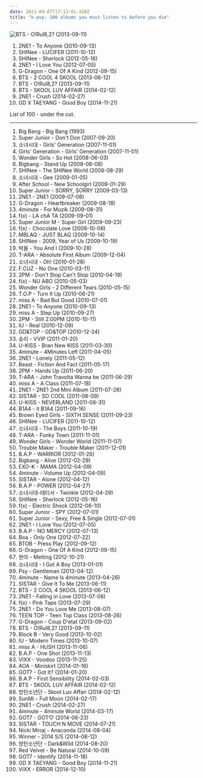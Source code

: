 ```yaml
---
date: 2021-04-07T17:13:01.438Z
title: "k-pop: 100 albums you must listen to before you die"
---
```

![BTS - O!Rul8,2? (2013-09-11)](http://coverartarchive.org/release/bea6cd7e-e76d-4888-854b-ab2e0eb91eac/7845831956-500.jpg "BTS - O!Rul8,2? (2013-09-11)")
<ol class="albums">
<li data-cover="http://coverartarchive.org/release/59531f20-208e-4472-92a9-f85eb40c92c7/15265396417-500.jpg" data-tags="k-pop" role="button">2NE1 - To Anyone (2010-09-13)</li>
<li data-cover="http://coverartarchive.org/release/b4e02909-9894-4bbf-9f8f-515a90f4bb66/2748079999-500.jpg" data-tags="k-pop" role="button">SHINee - LUCIFER (2011-10-12)</li>
<li data-cover="http://coverartarchive.org/release/f5662b4b-af33-41a4-a767-01b3c922b8a5/11749315775-500.jpg" data-tags="k-pop" role="button">SHINee - Sherlock (2012-05-16)</li>
<li data-cover="http://coverartarchive.org/release/d3ef32f5-54bb-4f6b-a509-de802ca12ba4/2100167823-500.jpg" data-tags="k-pop" role="button">2NE1 - I Love You (2012-07-05)</li>
<li data-cover="https://img.discogs.com/HONn-veaA0355V8POEap3K_Yhu8=/fit-in/336x336/filters:strip_icc():format(jpeg):mode_rgb():quality(90)/discogs-images/R-7661765-1446199214-4056.jpeg.jpg" data-tags="k-pop" role="button">G-Dragon - One Of A Kind (2012-09-15)</li>
<li data-cover="http://coverartarchive.org/release/565b9a61-0443-4879-a08e-2eb5e748114c/6707450312-500.jpg" data-tags="k-pop" role="button">BTS - 2 COOL 4 SKOOL (2013-06-12)</li>
<li data-cover="http://coverartarchive.org/release/bea6cd7e-e76d-4888-854b-ab2e0eb91eac/7845831956-500.jpg" data-tags="k-pop, k-hiphop, pop rap, contemporary rnb" role="button">BTS - O!Rul8,2? (2013-09-11)</li>
<li data-cover="http://coverartarchive.org/release/b9a377b1-342b-4626-9197-df54c8bf4e2f/7845848595-500.jpg" data-tags="k-pop, bts" role="button">BTS - SKOOL LUV AFFAIR (2014-02-12)</li>
<li data-cover="http://coverartarchive.org/release/dbaac149-d559-4234-b335-60d382040c94/15265609371-500.jpg" data-tags="k-pop" role="button">2NE1 - Crush (2014-02-27)</li>
<li data-cover="http://coverartarchive.org/release/add14695-680c-49ad-a47f-5c0151d60432/8902296954-500.jpg" data-tags="k-pop" role="button">GD X TAEYANG - Good Boy (2014-11-21)</li>
</ol>
List of 100 - under the cut.
<!-- more -->

_________________

<ol class="albums">
<li data-cover="https://via.placeholder.com/450" data-tags="korean, k-rnb" role="button">
Big Bang - Big Bang (1993)
</li>
<li data-cover="https://via.placeholder.com/450" data-tags="super junior, k-pop" role="button">
Super Junior - Don't Don (2007-09-20)
</li>
<li data-cover="http://coverartarchive.org/release/357e8322-a4b5-4481-bda0-e7c38832307c/5722248413-500.jpg" data-tags="k-pop" role="button">
소녀시대 - Girls' Generation (2007-11-01)
</li>
<li data-cover="https://img.discogs.com/YD6fet7wFqk3wnK8OqXo9nQGebI=/fit-in/600x600/filters:strip_icc():format(jpeg):mode_rgb():quality(90)/discogs-images/R-8616922-1465224646-5002.jpeg.jpg" data-tags="k-pop" role="button">
Girls' Generation - Girls' Generation (2007-11-01)
</li>
<li data-cover="http://coverartarchive.org/release/ab8a451b-a4f7-41c0-a835-b0b528cdbf86/5244556145-500.jpg" data-tags="k-pop, wonder girls" role="button">
Wonder Girls - So Hot (2008-06-03)
</li>
<li data-cover="http://coverartarchive.org/release/aaf791ff-ca59-4034-9b08-001d81ac1abb/5636787097-500.jpg" data-tags="k-pop" role="button">
Bigbang - Stand Up (2008-08-08)
</li>
<li data-cover="http://coverartarchive.org/release/48f55616-384f-3bdb-a158-b22f01ee0f76/2817212240-500.jpg" data-tags="k-pop, korean, kpop, shinee" role="button">
SHINee - The SHINee World (2008-08-29)
</li>
<li data-cover="http://coverartarchive.org/release/a82ab6d3-ebad-49eb-8be4-a9d92e6f54bb/1542723631-500.jpg" data-tags="snsd, korean, k-pop, kpop" role="button">
소녀시대 - Gee (2009-01-05)
</li>
<li data-cover="http://coverartarchive.org/release/b07aadf2-7136-4c2d-8000-2746bf4b0087/18538568039-500.jpg" data-tags="k-pop" role="button">
After School - New Schoolgirl (2009-01-29)
</li>
<li data-cover="http://coverartarchive.org/release/87e43622-155b-4bcd-a09e-1aa4f71854e3/7934988763-500.jpg" data-tags="super junior, k-pop, korean" role="button">
Super Junior - SORRY, SORRY (2009-03-13)
</li>
<li data-cover="http://coverartarchive.org/release/3aef076e-a943-46ea-8c20-ef7cf7f851b9/15266797476-500.jpg" data-tags="k-pop" role="button">
2NE1 - 2NE1 (2009-07-08)
</li>
<li data-cover="http://coverartarchive.org/release/c73ba628-5570-43a8-92fe-f1dd5302a398/1659100913-500.jpg" data-tags="k-pop, korean, g-dragon" role="button">
G-Dragon - Heartbreaker (2009-08-18)
</li>
<li data-cover="http://coverartarchive.org/release/b9fba5c6-2003-42aa-b5a0-131c90445884/9297556618-500.jpg" data-tags="k-pop, korean" role="button">
4minute - For Muzik (2009-08-31)
</li>
<li data-cover="http://coverartarchive.org/release/25d16a2a-93a8-4a0f-9535-5648d007b7d0/9299721705-500.jpg" data-tags="k-pop" role="button">
f(x) - LA chA TA (2009-09-01)
</li>
<li data-cover="http://coverartarchive.org/release/7917ef83-598b-4d07-b812-4c6a666db072/11584157663-500.jpg" data-tags="k-pop, c-pop" role="button">
Super Junior M - Super Girl (2009-09-23)
</li>
<li data-cover="http://coverartarchive.org/release/050e7cf5-08a2-4d6b-8f95-b321ed9b5bdc/18105083275-500.jpg" data-tags="k-pop" role="button">
f(x) - Chocolate Love (2009-10-08)
</li>
<li data-cover="http://coverartarchive.org/release/89dec1ea-12f3-4ee5-afc4-19067c1934ad/6559000013-500.jpg" data-tags="k-pop, mblaq" role="button">
MBLAQ - JUST BLAQ (2009-10-14)
</li>
<li data-cover="http://coverartarchive.org/release/607115ac-7697-4990-aff9-0663b22245c1/5419269171-500.jpg" data-tags="shinee, k-pop" role="button">
SHINee - 2009, Year of Us (2009-10-19)
</li>
<li data-cover="http://coverartarchive.org/release/72af290b-946d-4ee4-8d97-d30cf12edd00/16224662171-500.jpg" data-tags="k-pop" role="button">
박봄 - You And I (2009-10-28)
</li>
<li data-cover="http://coverartarchive.org/release/7c795ba6-7326-4540-978b-c9bd835501bf/6522774075-500.jpg" data-tags="k-pop" role="button">
T-ARA - Absolute First Album (2009-12-04)
</li>
<li data-cover="https://img.discogs.com/j2suXClSr0YdBJ_KzKXHafqXc0E=/fit-in/469x672/filters:strip_icc():format(jpeg):mode_rgb():quality(90)/discogs-images/R-3741091-1342490990-4747.jpeg.jpg" data-tags="k-pop" role="button">
소녀시대 - Oh! (2010-01-28)
</li>
<li data-cover="https://img.discogs.com/w2hfvF10OFTOPEuubn_Rt3Tukpo=/fit-in/226x223/filters:strip_icc():format(jpeg):mode_rgb():quality(90)/discogs-images/R-18013204-1616739237-1911.jpeg.jpg" data-tags="nice, k-pop, kpop" role="button">
F.CUZ - No One (2010-03-11)
</li>
<li data-cover="https://img.discogs.com/HLjuN8hxhmJDciuNRH_TVCKPh5E=/fit-in/480x480/filters:strip_icc():format(jpeg):mode_rgb():quality(90)/discogs-images/R-10055386-1490834011-7095.jpeg.jpg" data-tags="k-pop, 2pm" role="button">
2PM - Don't Stop Can't Stop (2010-04-19)
</li>
<li data-cover="http://coverartarchive.org/release/a864a0d8-255c-4d8e-adcc-62bff0f5f54f/11739495807-500.jpg" data-tags="k-pop" role="button">
f(x) - NU ABO (2010-05-03)
</li>
<li data-cover="http://coverartarchive.org/release/40a9c73e-202f-4f1d-9fd5-ad154e1d11eb/5244555004-500.jpg" data-tags="k-pop" role="button">
Wonder Girls - 2 Different Tears (2010-05-15)
</li>
<li data-cover="http://coverartarchive.org/release/1617d9c1-6182-4178-b815-e9d8367f8ff5/25750327568-500.jpg" data-tags="k-pop, big bang" role="button">
T.O.P - Turn It Up (2010-06-21)
</li>
<li data-cover="http://coverartarchive.org/release/a89ccd8b-d634-42fe-a831-345428372b36/6662893652-500.jpg" data-tags="k-pop" role="button">
miss A - Bad But Good (2010-07-01)
</li>
<li data-cover="http://coverartarchive.org/release/59531f20-208e-4472-92a9-f85eb40c92c7/15265396417-500.jpg" data-tags="k-pop" role="button">
2NE1 - To Anyone (2010-09-13)
</li>
<li data-cover="http://coverartarchive.org/release/e5c62d7e-44df-490c-a89d-c7765bec0a82/6663218420-500.jpg" data-tags="k-pop" role="button">
miss A - Step Up (2010-09-27)
</li>
<li data-cover="http://coverartarchive.org/release/78ed17b0-60f7-4a2b-a689-157a535e414f/28043678034-500.jpg" data-tags="2pm, k-pop, kpop" role="button">
2PM - Still 2:00PM (2010-10-11)
</li>
<li data-cover="http://coverartarchive.org/release/b6b41cf6-d3d5-4f89-ae56-5cba5b10f4d9/7334733607-500.jpg" data-tags="k-pop" role="button">
IU - Real (2010-12-09)
</li>
<li data-cover="http://coverartarchive.org/release/72d6fd9c-b9e9-4444-b4c9-1306284abdf3/7846059936-500.jpg" data-tags="k-pop, korean" role="button">
GD&TOP - GD&TOP (2010-12-24)
</li>
<li data-cover="http://coverartarchive.org/release/7b46b93b-0aa7-4f92-988f-b4cc3320447d/2554202734-500.jpg" data-tags="korean, k-pop, male vocalists, big bang, seungri, bigbang" role="button">
승리 - VVIP (2011-01-20)
</li>
<li data-cover="http://coverartarchive.org/release/a56a6087-0464-4ec5-8291-25813b9c320b/5533722530-500.jpg" data-tags="k-pop" role="button">
U-KISS - Bran New KISS (2011-03-30)
</li>
<li data-cover="http://coverartarchive.org/release/7b6d15e8-6951-427d-be75-967fd700321c/9336400866-500.jpg" data-tags="k-pop" role="button">
4minute - 4Minutes Left (2011-04-05)
</li>
<li data-cover="http://coverartarchive.org/release/cd5a6fb1-2562-4962-85a4-078fa04dff14/9598566659-500.jpg" data-tags="k-pop, kpop,  pop,  korean,  female vocalists,  k-pop,  girl group,  k pop" role="button">
2NE1 - Lonely (2011-05-12)
</li>
<li data-cover="http://coverartarchive.org/release/d44fb55a-fd14-4ee0-8389-bda8aa5cfdde/1981921623-500.jpg" data-tags="k-pop" role="button">
Beast - Fiction And Fact (2011-05-17)
</li>
<li data-cover="https://img.discogs.com/SHKqUSOd3Ee9sf19_l928VZP63w=/fit-in/300x300/filters:strip_icc():format(jpeg):mode_rgb():quality(90)/discogs-images/R-9804784-1486580832-2864.jpeg.jpg" data-tags="k-pop, 2pm" role="button">
2PM - Hands Up (2011-06-20)
</li>
<li data-cover="https://img.discogs.com/Ep17g5zseyJlxuCZtF9ive5xz8E=/fit-in/500x493/filters:strip_icc():format(jpeg):mode_rgb():quality(90)/discogs-images/R-17866285-1615890918-9345.jpeg.jpg" data-tags="dance, retro, k-pop" role="button">
T-ARA - John Travolta Wanna be (2011-06-29)
</li>
<li data-cover="http://coverartarchive.org/release/914a0257-5dd0-4513-9e03-61dd7a2a18dd/12376003909-500.jpg" data-tags="k-pop, miss a" role="button">
miss A - A Class (2011-07-18)
</li>
<li data-cover="https://img.discogs.com/bvrRkjuxW7X14USkGkJf3F2Zlgw=/fit-in/391x393/filters:strip_icc():format(jpeg):mode_rgb():quality(90)/discogs-images/R-4709943-1372983259-6486.jpeg.jpg" data-tags="k-pop" role="button">
2NE1 - 2NE1 2nd Mini Album (2011-07-28)
</li>
<li data-cover="http://coverartarchive.org/release/bb2c7c62-b332-434b-8da3-910382e70956/6412188119-500.jpg" data-tags="k-pop" role="button">
SISTAR - SO COOL (2011-08-09)
</li>
<li data-cover="http://coverartarchive.org/release/232a94c5-c4c6-49a7-bd45-802d55bbdb83/6475904006-500.jpg" data-tags="k-pop, neverland, u-kiss" role="button">
U-KISS - NEVERLAND (2011-08-31)
</li>
<li data-cover="http://coverartarchive.org/release/2a4dedc1-0836-40da-ba70-6c384467d4cc/8117145737-500.jpg" data-tags="k-pop, b1a4" role="button">
B1A4 - it B1A4 (2011-09-16)
</li>
<li data-cover="http://coverartarchive.org/release/0b7cf67f-0dc9-4ddc-a80d-edf244cb84c2/5525891010-500.jpg" data-tags="k-pop" role="button">
Brown Eyed Girls - SIXTH SENSE (2011-09-23)
</li>
<li data-cover="http://coverartarchive.org/release/b4e02909-9894-4bbf-9f8f-515a90f4bb66/2748079999-500.jpg" data-tags="k-pop" role="button">
SHINee - LUCIFER (2011-10-12)
</li>
<li data-cover="https://img.discogs.com/r2fwuUPh6FJE9DM4TIJTFCgX6ss=/fit-in/342x342/filters:strip_icc():format(jpeg):mode_rgb():quality(90)/discogs-images/R-8391684-1460724984-7485.jpeg.jpg" data-tags="pop" role="button">
소녀시대 - The Boys (2011-10-19)
</li>
<li data-cover="http://coverartarchive.org/release/1b1194d2-3fea-4552-8f2b-50adc6f0f8fd/2917057284-500.jpg" data-tags="k-pop, t-ara" role="button">
T-ARA - Funky Town (2011-11-01)
</li>
<li data-cover="http://coverartarchive.org/release/987f61f3-1916-4622-8abb-48f907092bb3/9296865228-500.jpg" data-tags="epic, k-pop" role="button">
Wonder Girls - Wonder World (2011-11-07)
</li>
<li data-cover="http://coverartarchive.org/release/d9d212ff-0fcd-4d0d-b812-57f3298e6360/14138768485-500.jpg" data-tags="k-pop" role="button">
Trouble Maker - Trouble Maker (2011-12-01)
</li>
<li data-cover="http://coverartarchive.org/release/7c3be996-d2a2-44bd-8368-ce6e8ebaac4d/1514168034-500.jpg" data-tags="k-pop" role="button">
B.A.P - WARRIOR (2012-01-26)
</li>
<li data-cover="http://coverartarchive.org/release/bd908cf7-0175-4196-b445-f64282edf35c/2100209976-500.jpg" data-tags="k-pop, alive" role="button">
Bigbang - Alive (2012-02-29)
</li>
<li data-cover="https://via.placeholder.com/450" data-tags="k-pop" role="button">
EXO-K - MAMA (2012-04-09)
</li>
<li data-cover="http://coverartarchive.org/release/fb3da43b-57f0-48b7-8590-8f4c5ce2b12b/1981908365-500.jpg" data-tags="k-pop" role="button">
4minute - Volume Up (2012-04-09)
</li>
<li data-cover="http://coverartarchive.org/release/01ec1e8a-62c5-48fd-8e4f-6c9927e8bde0/6819373908-500.jpg" data-tags="k-pop" role="button">
SISTAR - Alone (2012-04-12)
</li>
<li data-cover="http://coverartarchive.org/release/de697069-e804-4509-a7c5-4ab729d03029/1514168430-500.jpg" data-tags="k-pop" role="button">
B.A.P - POWER (2012-04-27)
</li>
<li data-cover="http://coverartarchive.org/release/e96f1b1b-ed7d-428f-b56e-6accb2ce5fb6/8391580408-500.jpg" data-tags="k-pop" role="button">
소녀시대-태티서 - Twinkle (2012-04-29)
</li>
<li data-cover="http://coverartarchive.org/release/f5662b4b-af33-41a4-a767-01b3c922b8a5/11749315775-500.jpg" data-tags="k-pop" role="button">
SHINee - Sherlock (2012-05-16)
</li>
<li data-cover="https://img.discogs.com/PHrdMKyjJy3_oTqTrOH3Wzn07zk=/fit-in/400x400/filters:strip_icc():format(jpeg):mode_rgb():quality(90)/discogs-images/R-7719233-1447376518-8753.jpeg.jpg" data-tags="k-pop" role="button">
f(x) - Electric Shock (2012-06-10)
</li>
<li data-cover="http://coverartarchive.org/release/c84e20a7-dcc1-417d-849c-496882bc8e48/1669139769-500.jpg" data-tags="k-pop, super junior" role="button">
Super Junior - SPY (2012-07-01)
</li>
<li data-cover="http://coverartarchive.org/release/dba45f93-459b-49d4-ac1c-8aaabefa013b/1528818871-500.jpg" data-tags="k-pop, super junior" role="button">
Super Junior - Sexy, Free & Single (2012-07-01)
</li>
<li data-cover="http://coverartarchive.org/release/d3ef32f5-54bb-4f6b-a509-de802ca12ba4/2100167823-500.jpg" data-tags="k-pop" role="button">
2NE1 - I Love You (2012-07-05)
</li>
<li data-cover="http://coverartarchive.org/release/4ef80b67-1f67-4d17-9034-ea6e87fbabe1/1514159319-500.jpg" data-tags="k-pop" role="button">
B.A.P - NO MERCY (2012-07-13)
</li>
<li data-cover="http://coverartarchive.org/release/074f2972-30fa-4941-a58f-44c7e6c0f0f2/1811828810-500.jpg" data-tags="k-pop" role="button">
Boa - Only One (2012-07-22)
</li>
<li data-cover="http://coverartarchive.org/release/d9daec9e-8beb-45ac-a496-cd82d48ff950/3078021669-500.jpg" data-tags="k-pop, korean" role="button">
BTOB - Press Play (2012-09-12)
</li>
<li data-cover="https://img.discogs.com/HONn-veaA0355V8POEap3K_Yhu8=/fit-in/336x336/filters:strip_icc():format(jpeg):mode_rgb():quality(90)/discogs-images/R-7661765-1446199214-4056.jpeg.jpg" data-tags="k-pop" role="button">
G-Dragon - One Of A Kind (2012-09-15)
</li>
<li data-cover="http://coverartarchive.org/release/442fe24e-bb1b-4f70-b28b-9ef09808a107/4220342414-500.jpg" data-tags="k-pop, korean" role="button">
현아 - Melting (2012-10-21)
</li>
<li data-cover="https://img.discogs.com/gN3QXlYswt_U8plNloE05U0Z-DU=/fit-in/600x766/filters:strip_icc():format(jpeg):mode_rgb():quality(90)/discogs-images/R-8816712-1469386895-5717.jpeg.jpg" data-tags="k-pop, kpop" role="button">
소녀시대 - I Got A Boy (2013-01-01)
</li>
<li data-cover="http://coverartarchive.org/release/9ed5bcf4-77b1-4f28-a75d-5e6e208ddc7a/23328759749-500.jpg" data-tags="gentleman" role="button">
Psy - Gentleman (2013-04-12)
</li>
<li data-cover="http://coverartarchive.org/release/0fd99cbf-43dd-4d4d-a513-129de0b75b26/4297130794-500.jpg" data-tags="k-pop" role="button">
4minute - Name Is 4minute (2013-04-26)
</li>
<li data-cover="http://coverartarchive.org/release/86ba9043-3721-401d-990f-20574d3ede09/8151361657-500.jpg" data-tags="k-pop" role="button">
SISTAR - Give It To Me (2013-06-11)
</li>
<li data-cover="http://coverartarchive.org/release/565b9a61-0443-4879-a08e-2eb5e748114c/6707450312-500.jpg" data-tags="k-pop" role="button">
BTS - 2 COOL 4 SKOOL (2013-06-12)
</li>
<li data-cover="http://coverartarchive.org/release/3e1fef0c-a641-4b7d-9a1e-1ebbd8b3e271/15266726610-500.jpg" data-tags="k-pop, kpop" role="button">
2NE1 - Falling in Love (2013-07-08)
</li>
<li data-cover="http://coverartarchive.org/release/6e4790bd-393e-46ef-b5e9-e9c32a68abc9/8235992129-500.jpg" data-tags="k-pop" role="button">
f(x) - Pink Tape (2013-07-29)
</li>
<li data-cover="http://coverartarchive.org/release/4c0844c6-ad86-4505-84a3-5969b80e0e19/4831629433-500.jpg" data-tags="k-pop, kpop" role="button">
2NE1 - Do You Love Me (2013-08-07)
</li>
<li data-cover="http://coverartarchive.org/release/1e6df6a2-0d43-4557-820c-a56a9c0a9951/6819144350-500.jpg" data-tags="k-pop" role="button">
TEEN TOP - Teen Top Class (2013-08-26)
</li>
<li data-cover="https://img.discogs.com/6NjOj6OBTmDWy4WtIORRz5ziU5Y=/fit-in/600x699/filters:strip_icc():format(jpeg):mode_rgb():quality(90)/discogs-images/R-7104359-1442860816-1044.jpeg.jpg" data-tags="k-pop" role="button">
G-Dragon - Coup D'etat (2013-09-02)
</li>
<li data-cover="http://coverartarchive.org/release/bea6cd7e-e76d-4888-854b-ab2e0eb91eac/7845831956-500.jpg" data-tags="k-pop, k-hiphop, pop rap, contemporary rnb" role="button">
BTS - O!Rul8,2? (2013-09-11)
</li>
<li data-cover="http://coverartarchive.org/release/8f5f3505-8a0e-4653-b5dd-ef53ac89c8d9/12501789877-500.jpg" data-tags="k-pop" role="button">
Block B - Very Good (2013-10-02)
</li>
<li data-cover="http://coverartarchive.org/release/112e4e8d-200e-4e5d-ba01-9268981f5fb8/11618458255-500.jpg" data-tags="jazz, bossa nova, k-pop, pop" role="button">
IU - Modern Times (2013-10-07)
</li>
<li data-cover="http://coverartarchive.org/release/1cfcc6c2-a69c-424d-9832-d5e3a458fc0c/14687436534-500.jpg" data-tags="k-pop" role="button">
miss A - HUSH (2013-11-06)
</li>
<li data-cover="http://coverartarchive.org/release/ccd67c18-e2f7-4924-9a55-ec32b4209060/10701528357-500.jpg" data-tags="k-pop" role="button">
B.A.P - One Shot (2013-11-13)
</li>
<li data-cover="http://coverartarchive.org/release/d9065b00-e35d-4ab7-be3c-14ef3c7cc861/6707608374-500.jpg" data-tags="k-pop, vixx" role="button">
VIXX - Voodoo (2013-11-25)
</li>
<li data-cover="http://coverartarchive.org/release/866f0ea7-5447-44ca-be8d-e3fe392b58e9/9497190019-500.jpg" data-tags="k-pop" role="button">
AOA - Miniskirt (2014-01-16)
</li>
<li data-cover="http://coverartarchive.org/release/d8b8176c-0212-4a0c-9a7e-560a95cd7f0f/18411474527-500.jpg" data-tags="pop, k-pop, questions, south korea, don't like, got7" role="button">
GOT7 - Got It? (2014-01-20)
</li>
<li data-cover="http://coverartarchive.org/release/cbf3b514-072c-4184-a4fc-8a3921d79124/6392000185-500.jpg" data-tags="k-pop" role="button">
B.A.P - First Sensibility (2014-02-03)
</li>
<li data-cover="http://coverartarchive.org/release/b9a377b1-342b-4626-9197-df54c8bf4e2f/7845848595-500.jpg" data-tags="k-pop, bts" role="button">
BTS - SKOOL LUV AFFAIR (2014-02-12)
</li>
<li data-cover="http://coverartarchive.org/release/96139624-cfa7-4d4b-bf42-93131b0cdf5a/8114526843-500.jpg" data-tags="hip hop, rap, dance-pop, k-pop" role="button">
방탄소년단 - Skool Luv Affair (2014-02-12)
</li>
<li data-cover="http://coverartarchive.org/release/dafb6107-995b-4c79-9fe6-4924bce5dc97/7175161148-500.jpg" data-tags="k-pop" role="button">
SunMi - Full Moon (2014-02-17)
</li>
<li data-cover="http://coverartarchive.org/release/dbaac149-d559-4234-b335-60d382040c94/15265609371-500.jpg" data-tags="k-pop" role="button">
2NE1 - Crush (2014-02-27)
</li>
<li data-cover="http://coverartarchive.org/release/6c3d0635-4fac-4085-b85b-79b6a7b13c21/9471452125-500.jpg" data-tags="k-pop" role="button">
4minute - 4minute World (2014-03-17)
</li>
<li data-cover="http://coverartarchive.org/release/8b6eb6cb-800f-4bfc-bc90-1a672557ede4/8471873333-500.jpg" data-tags="korean, k-pop, kpop, jyp entertainment, mini album, 10s boybands" role="button">
GOT7 - GOT♡ (2014-06-23)
</li>
<li data-cover="http://coverartarchive.org/release/8de9e123-1898-41ce-8e42-d7cc92c65279/9487744358-500.jpg" data-tags="dance, k-pop, loen entertainment, starship entertainment" role="button">
SISTAR - TOUCH N MOVE (2014-07-21)
</li>
<li data-cover="https://img.discogs.com/l_pWesyPo6WbTPQ33hBKFj3FrnI=/fit-in/600x617/filters:strip_icc():format(jpeg):mode_rgb():quality(90)/discogs-images/R-12270127-1594771815-3519.jpeg.jpg" data-tags="better than akiko shikata, very intelligent lyrics" role="button">
Nicki Minaj - Anaconda (2014-08-04)
</li>
<li data-cover="http://coverartarchive.org/release/92da4fdd-db4c-499b-a34e-9be9c4e3bd28/8024278310-500.jpg" data-tags="k-pop" role="button">
Winner - 2014 S/S (2014-08-12)
</li>
<li data-cover="http://coverartarchive.org/release/3883a066-7571-489d-a645-b63b157f1317/9145197463-500.jpg" data-tags="korean, k-pop, aniulka1126" role="button">
방탄소년단 - Dark&Wild (2014-08-20)
</li>
<li data-cover="http://coverartarchive.org/release/b6d2ccbb-224c-4f5a-9c90-12f02a51a336/8567105296-500.jpg" data-tags="pop, female vocalists, k-pop, male vocalists, kpop, korea, korean pop, girlsband" role="button">
Red Velvet - Be Natural (2014-10-09)
</li>
<li data-cover="http://coverartarchive.org/release/6e6e41a4-eb2b-4fe2-88ef-cd4ec4cccc55/8875479925-500.jpg" data-tags="korean, k-pop" role="button">
GOT7 - Identify (2014-11-18)
</li>
<li data-cover="http://coverartarchive.org/release/add14695-680c-49ad-a47f-5c0151d60432/8902296954-500.jpg" data-tags="k-pop" role="button">
GD X TAEYANG - Good Boy (2014-11-21)
</li>
<li data-cover="https://img.discogs.com/ZhU8PIJETX4Rs2oiszhbMTfqBEA=/fit-in/539x746/filters:strip_icc():format(jpeg):mode_rgb():quality(90)/discogs-images/R-10055579-1490838718-2552.jpeg.jpg" data-tags="k-pop" role="button">
VIXX - ERROR (2014-12-10)
</li>
</ol>